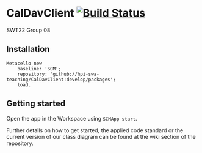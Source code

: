# CalDavClient [![Build Status][travis_badge]][travis_url]
SWT22 Group 08



<!-- References -->
[travis_badge]: https://travis-ci.org/hpi-swa-teaching/CalDavClient.svg?branch=master
[travis_url]: https://travis-ci.org/hpi-swa-teaching/CalDavClient


## Installation

    Metacello new
        baseline: 'SCM';
        repository: 'github://hpi-swa-teaching/CalDavClient:develop/packages';
        load.

## Getting started
Open the app in the Workspace using `SCMApp start`.

Further details on how to get started, the applied code standard or the current version of our class diagram can be found at the wiki section of the repository.
